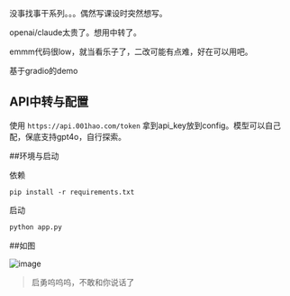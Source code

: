 没事找事干系列。。。偶然写课设时突然想写。

openai/claude太贵了。想用中转了。

emmm代码很low，就当看乐子了，二改可能有点难，好在可以用吧。

基于gradio的demo

## API中转与配置
使用 `https://api.001hao.com/token`
拿到api_key放到config。模型可以自己配，保底支持gpt4o，自行探索。

##环境与启动

依赖
```shell
pip install -r requirements.txt
```

启动
```python
python app.py

```

##如图

![image](https://github.com/user-attachments/assets/e7c52135-7551-483e-ae3a-208ae16bf6f1)

>启勇呜呜呜，不敢和你说话了

